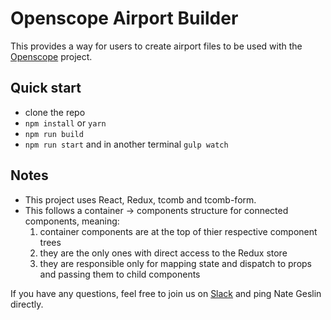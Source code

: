 # Openscope Airport Builder

This provides a way for users to create airport files to be used with the [Openscope](https://github.com/openscope/openscope) project.

## Quick start

- clone the repo
- `npm install` or `yarn` 
- `npm run build`
- `npm run start` and in another terminal `gulp watch`

## Notes 

- This project uses React, Redux, tcomb and tcomb-form.  
- This follows a container -> components structure for connected components, meaning:
    1) container components are at the top of thier respective component trees
    1) they are the only ones with direct access to the Redux store
    1) they are responsible only for mapping state and dispatch to props and passing them to child components

If you have any questions, feel free to join us on [Slack](http://slack.openscope.co) and ping Nate Geslin directly.
